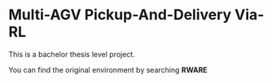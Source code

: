 # Multi-AGV Pickup-And-Delivery Via-RL
This is a bachelor thesis level project.

You can find the original environment by searching **RWARE**
